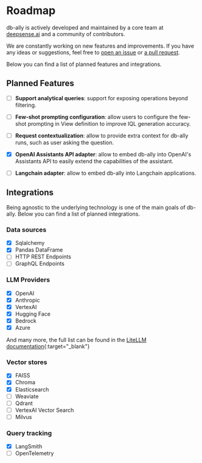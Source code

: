 # Roadmap

db-ally is actively developed and maintained by a core team at [deepsense.ai](https://deepsense.ai) and a community of contributors.

We are constantly working on new features and improvements.
If you have any ideas or suggestions, feel free to [open an issue](https://github.com/deepsense-ai/db-ally/issues) or [a pull request](https://github.com/deepsense-ai/db-ally/pulls).

Below you can find a list of planned features and integrations.

## Planned Features

- [ ] **Support analytical queries**: support for exposing operations beyond filtering.
- [ ] **Few-shot prompting configuration**: allow users to configure the few-shot prompting in View definition to
    improve IQL generation accuracy.
- [ ] **Request contextualization**: allow to provide extra context for db-ally runs, such as user asking the question.
- [X] **OpenAI Assistants API adapter**: allow to embed db-ally into OpenAI's Assistants API to easily extend the
    capabilities of the assistant.
- [ ] **Langchain adapter**: allow to embed db-ally into Langchain applications.


## Integrations

Being agnostic to the underlying technology is one of the main goals of db-ally.
Below you can find a list of planned integrations.

### Data sources

- [x] Sqlalchemy
- [x] Pandas DataFrame
- [ ] HTTP REST Endpoints
- [ ] GraphQL Endpoints

### LLM Providers

- [x] OpenAI
- [x] Anthropic
- [x] VertexAI
- [x] Hugging Face
- [x] Bedrock
- [x] Azure

And many more, the full list can be found in the [LiteLLM documentation](https://github.com/BerriAI/litellm?tab=readme-ov-file#supported-providers-docs){:target="_blank"}

### Vector stores

- [x] FAISS
- [x] Chroma
- [x] Elasticsearch
- [ ] Weaviate
- [ ] Qdrant
- [ ] VertexAI Vector Search
- [ ] Milvus

### Query tracking

- [x] LangSmith
- [ ] OpenTelemetry
